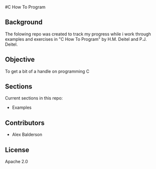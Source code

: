 #C How To Program

## Background
The folowing repo was created to track my progress while i work through examples and exercises in "C How To Program" by H.M. Deitel and P.J. Deitel.

## Objective
To get a bit of a handle on programming C

## Sections
Current sections in this repo:

* Examples

## Contributors
* Alex Balderson

## License
Apache 2.0
